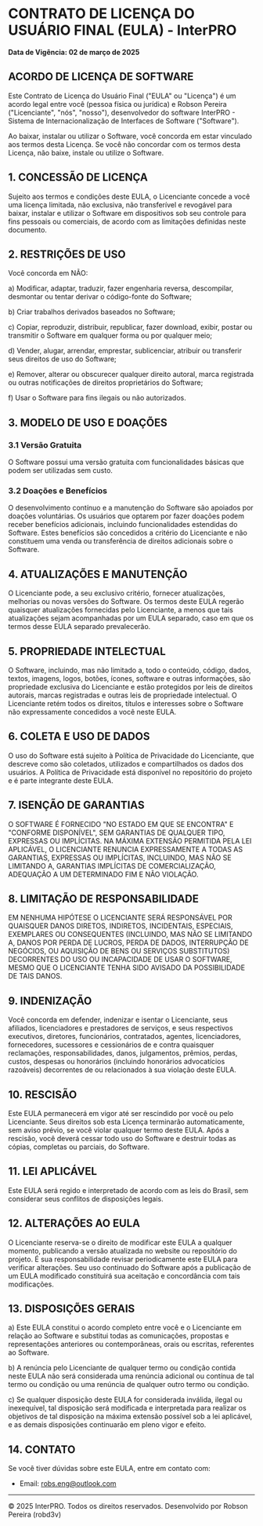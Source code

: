 # CONTRATO DE LICENÇA DO USUÁRIO FINAL (EULA) - InterPRO

**Data de Vigência: 02 de março de 2025**

## ACORDO DE LICENÇA DE SOFTWARE

Este Contrato de Licença do Usuário Final ("EULA" ou "Licença") é um acordo legal entre você (pessoa física ou jurídica) e Robson Pereira ("Licenciante", "nós", "nosso"), desenvolvedor do software InterPRO - Sistema de Internacionalização de Interfaces de Software ("Software").

Ao baixar, instalar ou utilizar o Software, você concorda em estar vinculado aos termos desta Licença. Se você não concordar com os termos desta Licença, não baixe, instale ou utilize o Software.

## 1. CONCESSÃO DE LICENÇA

Sujeito aos termos e condições deste EULA, o Licenciante concede a você uma licença limitada, não exclusiva, não transferível e revogável para baixar, instalar e utilizar o Software em dispositivos sob seu controle para fins pessoais ou comerciais, de acordo com as limitações definidas neste documento.

## 2. RESTRIÇÕES DE USO

Você concorda em NÃO:

a) Modificar, adaptar, traduzir, fazer engenharia reversa, descompilar, desmontar ou tentar derivar o código-fonte do Software;

b) Criar trabalhos derivados baseados no Software;

c) Copiar, reproduzir, distribuir, republicar, fazer download, exibir, postar ou transmitir o Software em qualquer forma ou por qualquer meio;

d) Vender, alugar, arrendar, emprestar, sublicenciar, atribuir ou transferir seus direitos de uso do Software;

e) Remover, alterar ou obscurecer qualquer direito autoral, marca registrada ou outras notificações de direitos proprietários do Software;

f) Usar o Software para fins ilegais ou não autorizados.

## 3. MODELO DE USO E DOAÇÕES

### 3.1 Versão Gratuita
O Software possui uma versão gratuita com funcionalidades básicas que podem ser utilizadas sem custo.

### 3.2 Doações e Benefícios
O desenvolvimento contínuo e a manutenção do Software são apoiados por doações voluntárias. Os usuários que optarem por fazer doações podem receber benefícios adicionais, incluindo funcionalidades estendidas do Software. Estes benefícios são concedidos a critério do Licenciante e não constituem uma venda ou transferência de direitos adicionais sobre o Software.

## 4. ATUALIZAÇÕES E MANUTENÇÃO

O Licenciante pode, a seu exclusivo critério, fornecer atualizações, melhorias ou novas versões do Software. Os termos deste EULA regerão quaisquer atualizações fornecidas pelo Licenciante, a menos que tais atualizações sejam acompanhadas por um EULA separado, caso em que os termos desse EULA separado prevalecerão.

## 5. PROPRIEDADE INTELECTUAL

O Software, incluindo, mas não limitado a, todo o conteúdo, código, dados, textos, imagens, logos, botões, ícones, software e outras informações, são propriedade exclusiva do Licenciante e estão protegidos por leis de direitos autorais, marcas registradas e outras leis de propriedade intelectual. O Licenciante retém todos os direitos, títulos e interesses sobre o Software não expressamente concedidos a você neste EULA.

## 6. COLETA E USO DE DADOS

O uso do Software está sujeito à Política de Privacidade do Licenciante, que descreve como são coletados, utilizados e compartilhados os dados dos usuários. A Política de Privacidade está disponível no repositório do projeto e é parte integrante deste EULA.

## 7. ISENÇÃO DE GARANTIAS

O SOFTWARE É FORNECIDO "NO ESTADO EM QUE SE ENCONTRA" E "CONFORME DISPONÍVEL", SEM GARANTIAS DE QUALQUER TIPO, EXPRESSAS OU IMPLÍCITAS. NA MÁXIMA EXTENSÃO PERMITIDA PELA LEI APLICÁVEL, O LICENCIANTE RENUNCIA EXPRESSAMENTE A TODAS AS GARANTIAS, EXPRESSAS OU IMPLÍCITAS, INCLUINDO, MAS NÃO SE LIMITANDO A, GARANTIAS IMPLÍCITAS DE COMERCIALIZAÇÃO, ADEQUAÇÃO A UM DETERMINADO FIM E NÃO VIOLAÇÃO.

## 8. LIMITAÇÃO DE RESPONSABILIDADE

EM NENHUMA HIPÓTESE O LICENCIANTE SERÁ RESPONSÁVEL POR QUAISQUER DANOS DIRETOS, INDIRETOS, INCIDENTAIS, ESPECIAIS, EXEMPLARES OU CONSEQUENTES (INCLUINDO, MAS NÃO SE LIMITANDO A, DANOS POR PERDA DE LUCROS, PERDA DE DADOS, INTERRUPÇÃO DE NEGÓCIOS, OU AQUISIÇÃO DE BENS OU SERVIÇOS SUBSTITUTOS) DECORRENTES DO USO OU INCAPACIDADE DE USAR O SOFTWARE, MESMO QUE O LICENCIANTE TENHA SIDO AVISADO DA POSSIBILIDADE DE TAIS DANOS.

## 9. INDENIZAÇÃO

Você concorda em defender, indenizar e isentar o Licenciante, seus afiliados, licenciadores e prestadores de serviços, e seus respectivos executivos, diretores, funcionários, contratados, agentes, licenciadores, fornecedores, sucessores e cessionários de e contra quaisquer reclamações, responsabilidades, danos, julgamentos, prêmios, perdas, custos, despesas ou honorários (incluindo honorários advocatícios razoáveis) decorrentes de ou relacionados à sua violação deste EULA.

## 10. RESCISÃO

Este EULA permanecerá em vigor até ser rescindido por você ou pelo Licenciante. Seus direitos sob esta Licença terminarão automaticamente, sem aviso prévio, se você violar qualquer termo deste EULA. Após a rescisão, você deverá cessar todo uso do Software e destruir todas as cópias, completas ou parciais, do Software.

## 11. LEI APLICÁVEL

Este EULA será regido e interpretado de acordo com as leis do Brasil, sem considerar seus conflitos de disposições legais.

## 12. ALTERAÇÕES AO EULA

O Licenciante reserva-se o direito de modificar este EULA a qualquer momento, publicando a versão atualizada no website ou repositório do projeto. É sua responsabilidade revisar periodicamente este EULA para verificar alterações. Seu uso continuado do Software após a publicação de um EULA modificado constituirá sua aceitação e concordância com tais modificações.

## 13. DISPOSIÇÕES GERAIS

a) Este EULA constitui o acordo completo entre você e o Licenciante em relação ao Software e substitui todas as comunicações, propostas e representações anteriores ou contemporâneas, orais ou escritas, referentes ao Software.

b) A renúncia pelo Licenciante de qualquer termo ou condição contida neste EULA não será considerada uma renúncia adicional ou contínua de tal termo ou condição ou uma renúncia de qualquer outro termo ou condição.

c) Se qualquer disposição deste EULA for considerada inválida, ilegal ou inexequível, tal disposição será modificada e interpretada para realizar os objetivos de tal disposição na máxima extensão possível sob a lei aplicável, e as demais disposições continuarão em pleno vigor e efeito.

## 14. CONTATO

Se você tiver dúvidas sobre este EULA, entre em contato com:

- Email: robs.eng@outlook.com

---

© 2025 InterPRO. Todos os direitos reservados.
Desenvolvido por Robson Pereira (robd3v)
